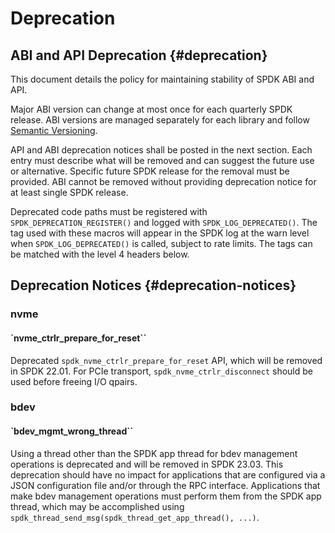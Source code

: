 # Deprecation

## ABI and API Deprecation {#deprecation}

This document details the policy for maintaining stability of SPDK ABI and API.

Major ABI version can change at most once for each quarterly SPDK release.
ABI versions are managed separately for each library and follow [Semantic Versioning](https://semver.org/).

API and ABI deprecation notices shall be posted in the next section.
Each entry must describe what will be removed and can suggest the future use or alternative.
Specific future SPDK release for the removal must be provided.
ABI cannot be removed without providing deprecation notice for at least single SPDK release.

Deprecated code paths must be registered with `SPDK_DEPRECATION_REGISTER()` and logged with
`SPDK_LOG_DEPRECATED()`. The tag used with these macros will appear in the SPDK
log at the warn level when `SPDK_LOG_DEPRECATED()` is called, subject to rate limits.
The tags can be matched with the level 4 headers below.

## Deprecation Notices {#deprecation-notices}

### nvme

#### `nvme_ctrlr_prepare_for_reset``

Deprecated `spdk_nvme_ctrlr_prepare_for_reset` API, which will be removed in SPDK 22.01.
For PCIe transport, `spdk_nvme_ctrlr_disconnect` should be used before freeing I/O qpairs.

### bdev

#### `bdev_mgmt_wrong_thread``

Using a thread other than the SPDK app thread for bdev management operations is deprecated and will
be removed in SPDK 23.03. This deprecation should have no impact for applications that are
configured via a JSON configuration file and/or through the RPC interface. Applications that make
bdev management operations must perform them from the SPDK app thread, which may be accomplished
using `spdk_thread_send_msg(spdk_thread_get_app_thread(), ...)`.
